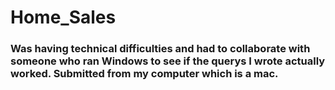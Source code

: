 # Home_Sales

### Was having technical difficulties and had to collaborate with someone who ran Windows to see if the querys I wrote actually worked. Submitted from my computer which is a mac. 
